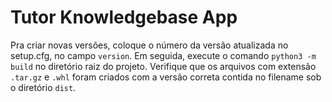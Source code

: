 # Tutor Knowledgebase App
 Pra criar novas versões, coloque o número da versão atualizada no setup.cfg, no campo `version`. Em seguida, execute o comando `python3 -m build` no diretório raiz do projeto. Verifique que os arquivos com extensão `.tar.gz` e `.whl` foram criados com a versão correta contida no filename sob o diretório `dist`.

